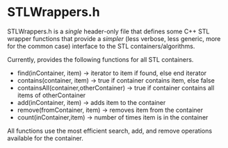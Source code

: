 STLWrappers.h
=============

STLWrappers.h is a *single* header-only file that defines some C++ STL wrapper functions that provide a *simpler* (less verbose, less generic, more for the common case) interface to the STL containers/algorithms.

Currently, provides the following functions for all STL containers.
- find(inContainer, item) -> iterator to item if found, else end iterator
- contains(container, item) -> true if container contains item, else false
- containsAll(container,otherContainer) -> true if container contains all items of otherContainer
- add(inContainer, item) -> adds item to the container
- remove(fromContainer, item) -> removes item from the container
- count(inContainer,item) -> number of times item is in the container

All functions use the most efficient search, add, and remove operations available for the container.